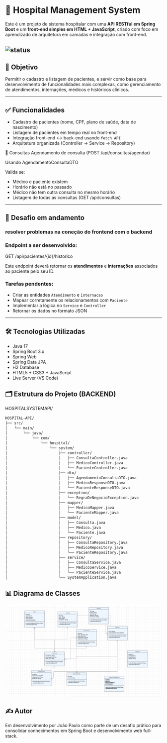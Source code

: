 # 🏥 Hospital Management System

Este é um projeto de sistema hospitalar com uma **API RESTful em Spring Boot** e um **front-end simples em HTML + JavaScript**, criado com foco em aprendizado de arquitetura em camadas e integração com front-end.

![status](https://img.shields.io/badge/status-em%20desenvolvimento-yellow)
---

## 🎯 Objetivo

Permitir o cadastro e listagem de pacientes, e servir como base para desenvolvimento de funcionalidades mais complexas, como gerenciamento de atendimentos, internações, médicos e históricos clínicos.

---

## ✅ Funcionalidades

- Cadastro de pacientes (nome, CPF, plano de saúde, data de nascimento)
- Listagem de pacientes em tempo real no front-end
- Integração front-end ↔️ back-end usando `fetch API`
- Arquitetura organizada (Controller → Service → Repository)

📅 Consultas
Agendamento de consulta (POST /api/consultas/agendar)

Usando AgendamentoConsultaDTO

Valida se:
- Médico e paciente existem
- Horário não está no passado
- Médico não tem outra consulta no mesmo horário
- Listagem de todas as consultas (GET /api/consultas)
---

## 🚧 Desafio em andamento

### resolver problemas na coneção do frontend com o backend
### Endpoint a ser desenvolvido:

GET /api/pacientes/{id}/historico

Este endpoint deverá retornar os **atendimentos** e **internações** associados ao paciente pelo seu ID.

### Tarefas pendentes:

- Criar as entidades `Atendimento` e `Internacao`
- Mapear corretamente os relacionamentos com `Paciente`
- Implementar a lógica no `Service` e `Controller`
- Retornar os dados no formato JSON

---

## 🛠️ Tecnologias Utilizadas

- Java 17
- Spring Boot 3.x
- Spring Web
- Spring Data JPA
- H2 Database
- HTML5 + CSS3 + JavaScript
- Live Server (VS Code)

## 🗂️ Estrutura do Projeto (BACKEND)

 HOSPITALSYSTEMAPI/
```
HOSPITAL-API/
├── src/
│   └── main/
│       └── java/
│           └── com/
│               └── hospital/
│                   └── system/
│                       ├── controller/
│                       │   ├── ConsultaController.java
│                       │   ├── MedicoController.java
│                       │   └── PacienteController.java
│                       ├── dto/
│                       │   ├── AgendamentoConsultaDTO.java
│                       │   ├── MedicoResponseDTO.java
│                       │   └── PacienteResponseDTO.java
│                       ├── exception/
│                       │   └── RegraDeNegocioException.java
│                       ├── mapper/
│                       │   ├── MedicoMapper.java
│                       │   └── PacienteMapper.java
│                       ├── model/
│                       │   ├── Consulta.java
│                       │   ├── Medico.java
│                       │   └── Paciente.java
│                       ├── repository/
│                       │   ├── ConsultaRepository.java
│                       │   ├── MedicoRepository.java
│                       │   └── PacienteRepository.java
│                       ├── service/
│                       │   ├── ConsultaService.java
│                       │   ├── MedicoService.java
│                       │   └── PacienteService.java
│                       └── SystemApplication.java

```

## 📊 Diagrama de Classes
![Diagrama de Classes](docs/diagrama-classes.PNG)


## ✍️ Autor
Em desenvolvimento por João Paulo como parte de um desafio prático para consolidar conhecimentos em Spring Boot e desenvolvimento web full-stack.

